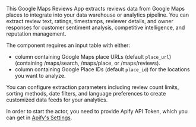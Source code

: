 This Google Maps Reviews App extracts reviews data from Google Maps places to integrate into your data warehouse or analytics pipeline. You can extract review text, ratings, timestamps, reviewer details, and owner responses for customer sentiment analysis, competitive intelligence, and reputation management.

The component requires an input table with either:
* column containing Google Maps place URLs (default `place_url`) (containing /maps/search, /maps/place, or /maps/reviews).
* column containing Google Place IDs (default `place_id`) for the locations you want to analyze.

You can configure extraction parameters including review count limits, sorting methods, date filters, and language preferences to create customized data feeds for your analytics.

In order to start the actor, you need to provide Apify API Token, which you can get in [Apify's Settings](https://console.apify.com/settings/integrations).

